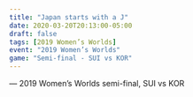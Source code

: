 ```yaml
---
title: "Japan starts with a J"
date: 2020-03-20T20:13:00-05:00
draft: false
tags: [2019 Women’s Worlds]
event: "2019 Women’s Worlds"
game: "Semi-final - SUI vs KOR"
---
```

— 2019 Women’s Worlds semi-final, SUI vs KOR
<!--more--> 